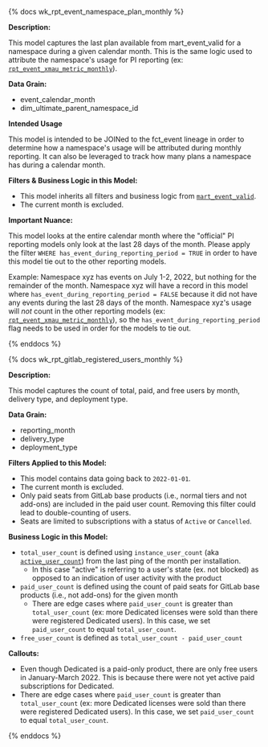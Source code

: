 {% docs wk_rpt_event_namespace_plan_monthly %}

**Description:**

This model captures the last plan available from mart_event_valid for a namespace during a 
given calendar month. This is the same logic used to attribute the namespace's usage for PI 
reporting (ex: [`rpt_event_xmau_metric_monthly`](https://dbt.gitlabdata.com/#!/model/model.gitlab_snowflake.rpt_event_xmau_metric_monthly)).

**Data Grain:**
* event_calendar_month
* dim_ultimate_parent_namespace_id

**Intended Usage**

This model is intended to be JOINed to the fct_event lineage in order to determine how 
a namespace's usage will be attributed during monthly reporting. It can also be leveraged 
to track how many plans a namespace has during a calendar month.

**Filters & Business Logic in this Model:**

* This model inherits all filters and business logic from [`mart_event_valid`](https://dbt.gitlabdata.com/#!/model/model.gitlab_snowflake.mart_event_valid#description).
* The current month is excluded.

**Important Nuance:**

This model looks at the entire calendar month where the "official" PI reporting models only 
look at the last 28 days of the month. Please apply the filter `WHERE has_event_during_reporting_period = TRUE` 
in order to have this model tie out to the other reporting models. 

Example: Namespace xyz has events on July 1-2, 2022, but nothing for the remainder of the month. 
Namespace xyz will have a record in this model where `has_event_during_reporting_period = FALSE` 
because it did not have any events during the last 28 days of the month.  Namespace xyz's usage 
will _not_ count in the other reporting models (ex: [`rpt_event_xmau_metric_monthly`](https://dbt.gitlabdata.com/#!/model/model.gitlab_snowflake.rpt_event_xmau_metric_monthly)), 
so the `has_event_during_reporting_period` flag needs to be used in order for the models to tie out.

{% enddocs %}

{% docs wk_rpt_gitlab_registered_users_monthly %}

**Description:**

This model captures the count of total, paid, and free users by month, delivery type, and deployment type.

**Data Grain:**

* reporting_month
* delivery_type
* deployment_type

**Filters Applied to this Model:**

* This model contains data going back to `2022-01-01`.
* The current month is excluded.
* Only paid seats from GitLab base products (i.e., normal tiers and not add-ons) are included in 
the paid user count. Removing this filter could lead to double-counting of users.
* Seats are limited to subscriptions with a status of `Active` or `Cancelled`.

**Business Logic in this Model:**

* `total_user_count` is defined using `instance_user_count` (aka [`active_user_count`](https://gitlab.com/gitlab-org/gitlab/-/blob/master/config/metrics/license/20210204124829_active_user_count.yml)) 
from the last ping of the month per installation. 
  * In this case "active" is referring to a user's state (ex. not blocked) as opposed to an indication of user activity with the product
* `paid_user_count` is defined using the count of paid seats for GitLab base products (i.e., not add-ons) for the given month
  * There are edge cases where `paid_user_count` is greater than `total_user_count` (ex: more Dedicated licenses were sold than there were registered Dedicated users). In this case, we set `paid_user_count` to equal `total_user_count`.
* `free_user_count` is defined as `total_user_count - paid_user_count`

**Callouts:**

* Even though Dedicated is a paid-only product, there are only free users in January-March 2022. 
This is because there were not yet active paid subscriptions for Dedicated.
* There are edge cases where `paid_user_count` is greater than `total_user_count` (ex: more Dedicated licenses were sold than there were registered Dedicated users). In this case, we set `paid_user_count` to equal `total_user_count`.

{% enddocs %}
